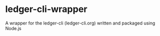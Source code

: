 # ledger-cli-wrapper
A wrapper for the ledger-cli (ledger-cli.org) written and packaged using Node.js
